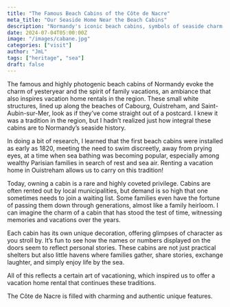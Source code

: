 ```yaml
---
title: "The Famous Beach Cabins of the Côte de Nacre"
meta_title: "Our Seaside Home Near the Beach Cabins"
description: "Normandy's iconic beach cabins, symbols of seaside charm and family vacations, inspire rentals in Cabourg, Ouistreham, and beyond. Experience the Côte de Nacre!."
date: 2024-07-04T05:00:00Z
image: "/images/cabane.jpg"
categories: ["visit"]
author: "JmL"
tags: ["heritage", "sea"]
draft: false
---
```


The famous and highly photogenic beach cabins of Normandy evoke the charm of yesteryear and the spirit of family vacations, an ambiance that also inspires vacation home rentals in the region. These small white structures, lined up along the beaches of Cabourg, Ouistreham, and Saint-Aubin-sur-Mer, look as if they’ve come straight out of a postcard. I knew it was a tradition in the region, but I hadn’t realized just how integral these cabins are to Normandy’s seaside history.

In doing a bit of research, I learned that the first beach cabins were installed as early as 1820, meeting the need to swim discreetly, away from prying eyes, at a time when sea bathing was becoming popular, especially among wealthy Parisian families in search of rest and sea air. Renting a vacation home in Ouistreham allows us to carry on this tradition!

Today, owning a cabin is a rare and highly coveted privilege. Cabins are often rented out by local municipalities, but demand is so high that one sometimes needs to join a waiting list. Some families even have the fortune of passing them down through generations, almost like a family heirloom. I can imagine the charm of a cabin that has stood the test of time, witnessing memories and vacations over the years.

Each cabin has its own unique decoration, offering glimpses of character as you stroll by. It’s fun to see how the names or numbers displayed on the doors seem to reflect personal stories. These cabins are not just practical shelters but also little havens where families gather, share stories, exchange laughter, and simply enjoy life by the sea.

All of this reflects a certain art of vacationing, which inspired us to offer a vacation home rental that continues these traditions.

The Côte de Nacre is filled with charming and authentic unique features.
